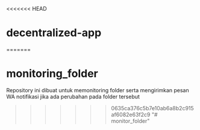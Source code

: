 <<<<<<< HEAD
# decentralized-app
=======
# monitoring_folder
Repository ini dibuat untuk memonitoring folder serta mengirimkan pesan WA notifikasi jika ada perubahan pada folder tersebut
>>>>>>> 0635ca376c5b7e10ab6a8b2c915af6082e63f2c9
"# monitor_folder"  
